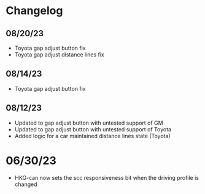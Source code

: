 # Changelog

## 08/20/23
* Toyota gap adjust button fix
* Toyota gap adjust distance lines fix

## 08/14/23
* Toyota gap adjust button fix

## 08/12/23
* Updated to gap adjust button with untested support of GM
* Updated to gap adjust button with untested support of Toyota
* Added logic for a car maintained distance lines state (Toyota)


# 06/30/23
* HKG-can now sets the scc responsiveness bit when the driving profile is changed

